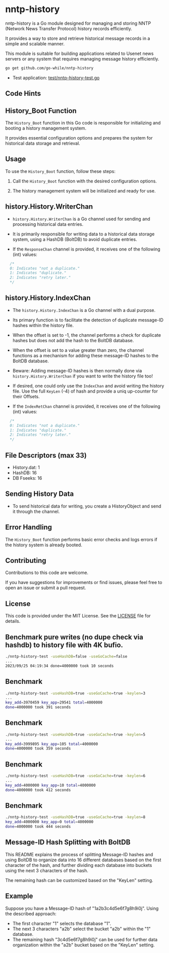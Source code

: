 # nntp-history

nntp-history is a Go module designed for managing and storing NNTP (Network News Transfer Protocol) history records efficiently.

It provides a way to store and retrieve historical message records in a simple and scalable manner.

This module is suitable for building applications related to Usenet news servers or any system that requires managing message history efficiently.

```sh
go get github.com/go-while/nntp-history
```

- Test application: [test/nntp-history-test.go](https://github.com/go-while/nntp-history/blob/main/test/nntp-history-test.go)

## Code Hints

## History_Boot Function

The `History_Boot` function in this Go code is responsible for initializing and booting a history management system.

It provides essential configuration options and prepares the system for historical data storage and retrieval.

## Usage

To use the `History_Boot` function, follow these steps:

1. Call the `History_Boot` function with the desired configuration options.

2. The history management system will be initialized and ready for use.

## history.History.WriterChan

- `history.History.WriterChan` is a Go channel used for sending and processing historical data entries.

- It is primarily responsible for writing data to a historical data storage system, using a HashDB (BoltDB) to avoid duplicate entries.

- If the `ResponseChan` channel is provided, it receives one of the following (int) values:
```go
  /*
  0: Indicates "not a duplicate."
  1: Indicates "duplicate."
  2: Indicates "retry later."
  */
```

## history.History.IndexChan

- The `history.History.IndexChan` is a Go channel with a dual purpose.

- Its primary function is to facilitate the detection of duplicate message-ID hashes within the history file.

- When the offset is set to -1, the channel performs a check for duplicate hashes but does not add the hash to the BoltDB database.

- When the offset is set to a value greater than zero, the channel functions as a mechanism for adding these message-ID hashes to the BoltDB database.

- Beware: Adding message-ID hashes is then normally done via `history.History.WriterChan` if you want to write the history file too!

- If desired, one could only use the `IndexChan` and avoid writing the history file. Use the full `KeyLen` (-4) of hash and provide a uniq up-counter for their Offsets.

- If the `IndexRetChan` channel is provided, it receives one of the following (int) values:
```go
  /*
  0: Indicates "not a duplicate."
  1: Indicates "duplicate."
  2: Indicates "retry later."
  */
```

## File Descriptors (max 33)
- History.dat: 1
- HashDB: 16
- DB Fseeks: 16


## Sending History Data

- To send historical data for writing, you create a HistoryObject and send it through the channel.

## Error Handling

The `History_Boot` function performs basic error checks and logs errors if the history system is already booted.

## Contributing

Contributions to this code are welcome.

If you have suggestions for improvements or find issues, please feel free to open an issue or submit a pull request.

## License

This code is provided under the MIT License. See the [LICENSE](LICENSE) file for details.



## Benchmark pure writes (no dupe check via hashdb) to history file with 4K bufio.
```sh
./nntp-history-test -useHashDB=false -useGoCache=false
...
2023/09/25 04:19:34 done=4000000 took 10 seconds
```

## Benchmark
```sh
./nntp-history-test -useHashDB=true -useGoCache=true -keylen=3
...
key_add=3970459 key_app=29541 total=4000000
done=4000000 took 391 seconds
```

## Benchmark
```sh
./nntp-history-test -useHashDB=true -useGoCache=true -keylen=5
...
key_add=3999895 key_app=105 total=4000000
done=4000000 took 359 seconds
```

## Benchmark
```sh
./nntp-history-test -useHashDB=true -useGoCache=true -keylen=6
...
key_add=4000000 key_app=10 total=4000000
done=4000000 took 412 seconds
```

## Benchmark
```sh
./nntp-history-test -useHashDB=true -useGoCache=true -keylen=8
key_add=4000000 key_app=0 total=4000000
done=4000000 took 444 seconds
```


## Message-ID Hash Splitting with BoltDB

This README explains the process of splitting Message-ID hashes and using BoltDB to organize data into 16 different databases based on the first character of the hash, and further dividing each database into buckets using the next 3 characters of the hash.

The remaining hash can be customized based on the "KeyLen" setting.

## Example

Suppose you have a Message-ID hash of "1a2b3c4d5e6f7g8h9i0j". Using the described approach:

- The first character "1" selects the database "1".
- The next 3 characters "a2b" select the bucket "a2b" within the "1" database.
- The remaining hash "3c4d5e6f7g8h9i0j" can be used for further data organization within the "a2b" bucket based on the "KeyLen" setting.

